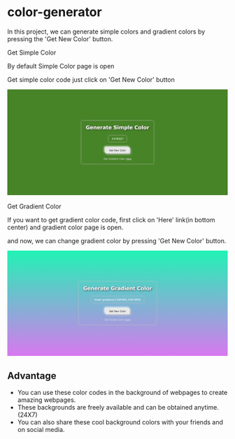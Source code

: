# color-generator
In this project, we can generate simple colors and gradient colors by pressing the 'Get New Color' button.

<p>Get Simple Color</p>
<p>By default Simple Color page is open</p>
<p>Get simple color code just click on 'Get New Color' button</p>
<img src="https://github.com/BHOLU-SINGH/color-generator/blob/master/output-img-1.png" />


<p>Get Gradient Color</p>
<p>If you want to get gradient color code, first click on 'Here' link(in bottom center) and gradient color page is open.</p>
<p>and now, we can change gradient color by pressing 'Get New Color' button.</p>
<img src="https://github.com/BHOLU-SINGH/color-generator/blob/master/output-img-2.png" />

<h2>Advantage</h2>
<ul>
  <li>You can use these color codes in the background of webpages to create amazing webpages.</li>  
  <li>These backgrounds are freely available and can be obtained anytime. (24X7)</li>
  <li>You can also share these cool background colors with your friends and on social media.</li>
</ul>
